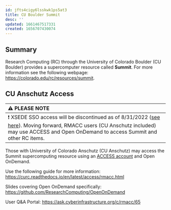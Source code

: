 ```yaml
---
id: jfts4cigy6lsskwk1ps5at3
title: CU Boulder Summit
desc: ''
updated: 1661467517331
created: 1656707430074
---
```


## Summary

Research Computing (RC) through the University of Colorado Boulder (CU Boulder) provides a supercomputer resource called __Summit__. For more information see the following webpage: <https://colorado.edu/rc/resources/summit>.

## CU Anschutz Access

|__:warning: PLEASE NOTE__|
|:---------------------------|
| :exclamation: XSEDE SSO access will be discontinued as of 8/31/2022 ([see here](https://portal.xsede.org/web/advancetoaccess/-/important-information-for-access-resource-providers?redirect=https%3A%2F%2Fportal.xsede.org%2Fweb%2Fadvancetoaccess%2Fhome%3Fp_p_id%3D101_INSTANCE_GGZQtbM1Lixt%26p_p_lifecycle%3D0%26p_p_state%3Dnormal%26p_p_mode%3Dview%26p_p_col_id%3D_118_INSTANCE_PAjp68kDKWMl__column-1%26p_p_col_count%3D1)). Moving forward, RMACC users (CU Anschutz included) may use ACCESS and Open OnDemand to access Summit and other RC items. |

Those with University of Colorado Anschutz (CU Anschutz) may access the Summit supercomputing resource using an [ACCESS account](https://access-ci.org/) and Open OnDemand.

Use the following guide for more information:
<https://curc.readthedocs.io/en/latest/access/rmacc.html>

Slides covering Open OnDemand specifically: <https://github.com/ResearchComputing/OpenOnDemand>

User Q&A Portal: <https://ask.cyberinfrastructure.org/c/rmacc/65>
